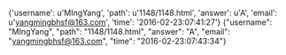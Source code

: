 {'username': u'MIngYang', 'path': u'1148/1148.html', 'answer': u'A', 'email': u'yangmingbhsf@163.com', 'time': '2016-02-23:07:41:27'}
{"username": "MIngYang", "path": "1148/1148.html", "answer": "A", "email": "yangmingbhsf@163.com", "time": "2016-02-23:07:43:34"}